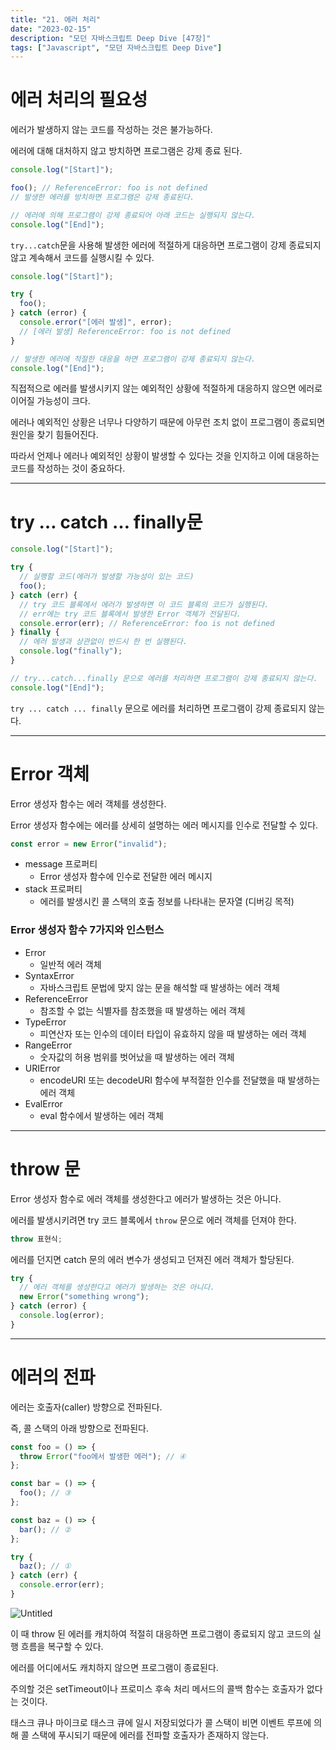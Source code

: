 ```yaml
---
title: "21. 에러 처리"
date: "2023-02-15"
description: "모던 자바스크립트 Deep Dive [47장]"
tags: ["Javascript", "모던 자바스크립트 Deep Dive"]
---
```


# 에러 처리의 필요성

에러가 발생하지 않는 코드를 작성하는 것은 불가능하다.

에러에 대해 대처하지 않고 방치하면 프로그램은 강제 종료 된다.

```jsx
console.log("[Start]");

foo(); // ReferenceError: foo is not defined
// 발생한 에러를 방치하면 프로그램은 강제 종료된다.

// 에러에 의해 프로그램이 강제 종료되어 아래 코드는 실행되지 않는다.
console.log("[End]");
```

`try...catch`문을 사용해 발생한 에러에 적절하게 대응하면 프로그램이 강제 종료되지 않고 계속해서 코드를 실행시킬 수 있다.

```jsx
console.log("[Start]");

try {
  foo();
} catch (error) {
  console.error("[에러 발생]", error);
  // [에러 발생] ReferenceError: foo is not defined
}

// 발생한 에러에 적절한 대응을 하면 프로그램이 강제 종료되지 않는다.
console.log("[End]");
```

직접적으로 에러를 발생시키지 않는 예외적인 상황에 적절하게 대응하지 않으면 에러로 이어질 가능성이 크다.

에러나 예외적인 상황은 너무나 다양하기 때문에 아무런 조치 없이 프로그램이 종료되면 원인을 찾기 힘들어진다.

따라서 언제나 에러나 예외적인 상황이 발생할 수 있다는 것을 인지하고 이에 대응하는 코드를 작성하는 것이 중요하다.

---

# try … catch … finally문

```jsx
console.log("[Start]");

try {
  // 실행할 코드(에러가 발생할 가능성이 있는 코드)
  foo();
} catch (err) {
  // try 코드 블록에서 에러가 발생하면 이 코드 블록의 코드가 실행된다.
  // err에는 try 코드 블록에서 발생한 Error 객체가 전달된다.
  console.error(err); // ReferenceError: foo is not defined
} finally {
  // 에러 발생과 상관없이 반드시 한 번 실행된다.
  console.log("finally");
}

// try...catch...finally 문으로 에러를 처리하면 프로그램이 강제 종료되지 않는다.
console.log("[End]");
```

`try ... catch ... finally` 문으로 에러를 처리하면 프로그램이 강제 종료되지 않는다.

---

# Error 객체

Error 생성자 함수는 에러 객체를 생성한다.

Error 생성자 함수에는 에러를 상세히 설명하는 에러 메시지를 인수로 전달할 수 있다.

```jsx
const error = new Error("invalid");
```

- message 프로퍼티
  - Error 생성자 함수에 인수로 전달한 에러 메시지
- stack 프로퍼티
  - 에러를 발생시킨 콜 스택의 호출 정보를 나타내는 문자열 (디버깅 목적)

### Error 생성자 함수 7가지와 인스턴스

- Error
  - 일반적 에러 객체
- SyntaxError
  - 자바스크립트 문법에 맞지 않는 문을 해석할 때 발생하는 에러 객체
- ReferenceError
  - 참조할 수 없는 식별자를 참조했을 때 발생하는 에러 객체
- TypeError
  - 피연산자 또는 인수의 데이터 타입이 유효하지 않을 때 발생하는 에러 객체
- RangeError
  - 숫자값의 허용 범위를 벗어났을 때 발생하는 에러 객체
- URIError
  - encodeURI 또는 decodeURI 함수에 부적절한 인수를 전달했을 때 발생하는 에러 객체
- EvalError
  - eval 함수에서 발생하는 에러 객체

---

# throw 문

Error 생성자 함수로 에러 객체를 생성한다고 에러가 발생하는 것은 아니다.

에러를 발생시키려면 try 코드 블록에서 `throw` 문으로 에러 객체를 던져야 한다.

```jsx
throw 표현식;
```

에러를 던지면 catch 문의 에러 변수가 생성되고 던져진 에러 객체가 할당된다.

```jsx
try {
  // 에러 객체를 생성한다고 에러가 발생하는 것은 아니다.
  new Error("something wrong");
} catch (error) {
  console.log(error);
}
```

---

# 에러의 전파

에러는 호출자(caller) 방향으로 전파된다.

즉, 콜 스택의 아래 방향으로 전파된다.

```jsx
const foo = () => {
  throw Error("foo에서 발생한 에러"); // ④
};

const bar = () => {
  foo(); // ③
};

const baz = () => {
  bar(); // ②
};

try {
  baz(); // ①
} catch (err) {
  console.error(err);
}
```

![Untitled](21%20%E1%84%8B%E1%85%A6%E1%84%85%E1%85%A5%20%E1%84%8E%E1%85%A5%E1%84%85%E1%85%B5%20bfbe93ddae8c4e149417417ad93dd3ea/Untitled.png)

이 때 throw 된 에러를 캐치하여 적절히 대응하면 프로그램이 종료되지 않고 코드의 실행 흐름을 복구할 수 있다.

에러를 어디에서도 캐치하지 않으면 프로그램이 종료된다.

주의할 것은 setTimeout이나 프로미스 후속 처리 메서드의 콜백 함수는 호출자가 없다는 것이다.

태스크 큐나 마이크로 태스크 큐에 일시 저장되었다가 콜 스택이 비면 이벤트 루프에 의해 콜 스택에 푸시되기 때문에 에러를 전파할 호출자가 존재하지 않는다.

